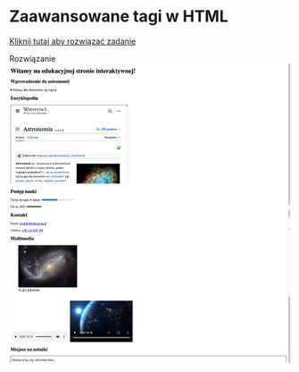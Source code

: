 # Zaawansowane tagi w HTML
[Kliknij tutaj aby rozwiązać zadanie](https://githubbox.com/Publishing-School/html-zadanie-zaawansowane-tagi)


Rozwiązanie
![image info](./zadanie.png)

